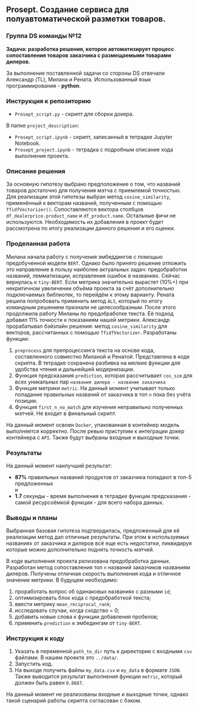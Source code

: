 ## Prosept. Cоздание сервиса для полуавтоматической разметки товаров.

### Группа DS команды №12 

**Задача: разработка решения, которое автоматизирует процесс сопоставления товаров заказчика с размещаемыми товарами дилеров.**

За выполнение поставленной задачи со стороны DS отвечали Александр (TL), Милана и Рената. Использованный язык программирования - **python**.

### Инструкция к репозиторию

* `Prosept_script.py` - скрипт для сборки докера.
  
В папке `project_description`:
* `Prosept_script.ipynb` - скрипт, записанный в тетрадке Jupyter Notebook. 
* `Prosept_project.ipynb` - тетрадка с подробным описание хода выполнения проекта.

### Описание решения

За основную гипотезу выбрано предположение о том, что названий товаров достаточно для получения мэтча с приемлемой точностью. Для реализации этой гипотезы выбран метод `cosine_similarity`, применённый к векторам названий, полученным с помощью `TfidfVectorizer()`. Сопоставляются вектора столбцов `df_dealerprice.product_name` и `df_product.name`. Остальные фичи не используются. Необходимость их добавления в проект будет рассмотрена по итогу реализации данного решения и его оценки.

### Проделанная работа

Милана начала работу с получения эмбеддингов с помощью предобученной модели `BERT`. Однако было принято решение отложить это направление в пользу наиболее актуальных задач: предобработки названий, лемматизации, исправления ошибок в названиях. Сейчас вернулась к `tiny-BERT`. Если метрика значительно вырастет (10%+) при некритичном увеличении объёма проекта за счёт дополнительно подключаемых библиотек, то перейдём к этому варианту.
Рената решила попробовать применить метод `ALS`, который по итогу командным решением признали не целесообразным. После этого продолжила работу Миланы по предобработке текста. Её подход добавил 11% точности к показаниям нашей метрики.
Александр прорабатывал бэйзлайн решения: метод `cosine_similarity` для векторов, рассчитанных с помощью `TfidfVectorizer`. Разработаны функции:
1. `preprocess` для препроцессинга текста на основе кода, составленного совместно Миланой и Ренатой. Представлена в коде скрипта. В тетрадке сохранена разбивка на мелкие функции для удобства чтения и дальнейшей модернизации.
2. Функция предсказания `prediction`, которая рассчитывает `cos_sim` для всех уникальных пар `название дилера - название заказчика` 
3. Функция метрики `metric`. На данный момент учитывает только попадание правильных названий от заказчика в топ `n` пока без учёта позиции. 
4. Функция `first_n_no_match` для изучения неправильно полученных мэтчей. Не входит в финальный скрипт.

На данный момент освоен `Docker`, упакованная в контейнер модель выполняется корректно. После ревью приступим к интеграции докер контейнера с `API`. Также будут выбраны входные и выходные точки.

### Результаты

На данный момент наилучший результат: 
- **87%** правильных названий продуктов от заказчика попадают в топ-5 предложенных <br>
и <br>
- **1.7** секунды - время выполнения в тетрадке функции предсказания - самой ресурсоёмкой функции - для всего набора данных.

### Выводы и планы

Выбранная базовая гипотеза подтвердилась, предложенный для её реализации метод дал отличные результаты. При этом в используемых названиях от заказчика и дилеров всё еще есть недостатки, ликвидируя которые можно дополнительно поднять точность мэтчей.

В ходе выполнения проекта релизована предобработка данных. Разработан метод сопоставления топ `n` названий заказчиков названиям дилеров. Получены отличная скорость выполнения кода и отличное значение метрики. В будущем необходимо:

1. проработать вопрос об одинаковых названиях с разными `id`;
2. оптимизировать блок кода с предобработкой текста;
3. ввести метрику `mean_reciprocal_rank`;
4. исследовать случаи, когда сходство = 0;
5. добавить новые слова к функции добавления пробелов;
6. применить `prediction` к эмбедингам от `tiny-BERT`.

### Инструкция к коду

1. Указать в переменной `path_to_dir` путь к директории с входными `csv` файлами. В нашем проекте это `../data/`.
2. Запустить код.
3. На выходе получить файлы `my_data.csv` и `my_data` в формате `JSON`. Также выводится результат выполнения функции `metric`, который должен быть равен `0.8687`.

На данный момент не реализованы входные и выходные точки, однако такой сценарий работы скрипта согласован с бэком.

